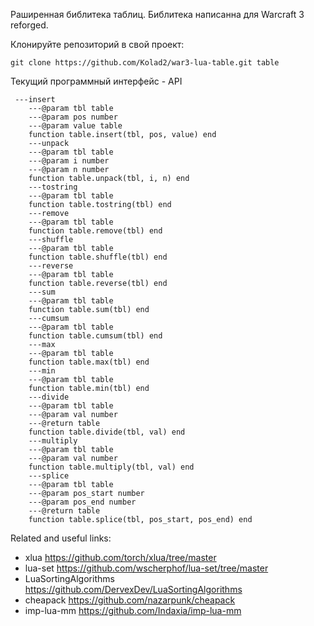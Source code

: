 Раширенная библитека таблиц. Библитека написанна для Warcraft 3 reforged.

Клонируйте репозиторий в свой проект:
```
git clone https://github.com/Kolad2/war3-lua-table.git table
```

Текущий программный интерфейс - API
```
 ---insert
    ---@param tbl table
    ---@param pos number
    ---@param value table
    function table.insert(tbl, pos, value) end
    ---unpack
    ---@param tbl table
    ---@param i number
    ---@param n number
    function table.unpack(tbl, i, n) end
    ---tostring
    ---@param tbl table
    function table.tostring(tbl) end
    ---remove
    ---@param tbl table
    function table.remove(tbl) end
    ---shuffle
    ---@param tbl table
    function table.shuffle(tbl) end
    ---reverse
    ---@param tbl table
    function table.reverse(tbl) end
    ---sum
    ---@param tbl table
    function table.sum(tbl) end
    ---cumsum
    ---@param tbl table
    function table.cumsum(tbl) end
    ---max
    ---@param tbl table
    function table.max(tbl) end
    ---min
    ---@param tbl table
    function table.min(tbl) end
    ---divide
    ---@param tbl table
    ---@param val number
    ---@return table
    function table.divide(tbl, val) end
    ---multiply
    ---@param tbl table
    ---@param val number
    function table.multiply(tbl, val) end
    ---splice
    ---@param tbl table
    ---@param pos_start number
    ---@param pos_end number
    ---@return table
    function table.splice(tbl, pos_start, pos_end) end
```

Related and useful links:
- xlua https://github.com/torch/xlua/tree/master
- lua-set https://github.com/wscherphof/lua-set/tree/master
- LuaSortingAlgorithms https://github.com/DervexDev/LuaSortingAlgorithms
- cheapack https://github.com/nazarpunk/cheapack
- imp-lua-mm https://github.com/Indaxia/imp-lua-mm